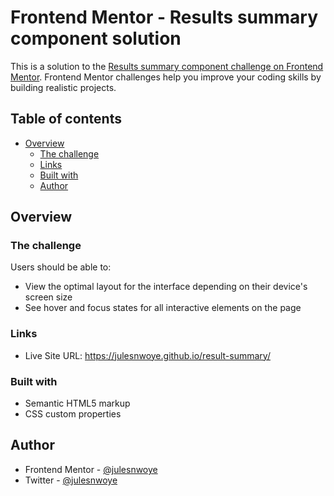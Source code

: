 # Frontend Mentor - Results summary component solution

This is a solution to the [Results summary component challenge on Frontend Mentor](https://www.frontendmentor.io/challenges/results-summary-component-CE_K6s0maV). Frontend Mentor challenges help you improve your coding skills by building realistic projects. 

## Table of contents

- [Overview](#overview)
  - [The challenge](#the-challenge)
  - [Links](#links)
  - [Built with](#built-with)
  - [Author](#author)


## Overview

### The challenge

Users should be able to:

- View the optimal layout for the interface depending on their device's screen size
- See hover and focus states for all interactive elements on the page

### Links

- Live Site URL: https://julesnwoye.github.io/result-summary/

### Built with

- Semantic HTML5 markup
- CSS custom properties

## Author

- Frontend Mentor - [@julesnwoye](https://www.frontendmentor.io/profile/julesnwoye)
- Twitter - [@julesnwoye](https://www.twitter.com/julesnwoye)

